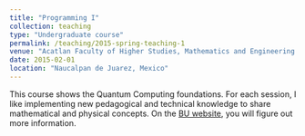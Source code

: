 ```yaml
---
title: "Programming I"
collection: teaching
type: "Undergraduate course"
permalink: /teaching/2015-spring-teaching-1
venue: "Acatlan Faculty of Higher Studies, Mathematics and Engineering Department"
date: 2015-02-01
location: "Naucalpan de Juarez, Mexico"
---
```


This course shows the Quantum Computing foundations. For each session, 
I like implementing new pedagogical and technical knowledge 
to share mathematical and physical concepts. 
On the [BU website](https://tinyurl.com/yhgalmw6), you will 
figure out more information.

<!--

This course shows the programming foundations. For each session, I like implementing new pedagogical and technical knowledge to share ideas about programming logic. Since I love mathematics, I use to take some pictures and concepts to do examples in programming.

On the [UNAM FESAc's website](https://unam-fesac.github.io/), you will 
figure out more information.
-->
